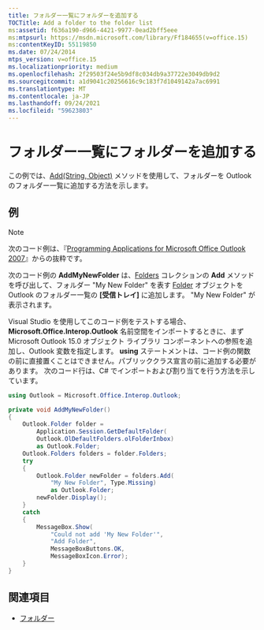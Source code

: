 ```yaml
---
title: フォルダー一覧にフォルダーを追加する
TOCTitle: Add a folder to the folder list
ms:assetid: f636a190-d966-4421-9977-0ead2bff5eee
ms:mtpsurl: https://msdn.microsoft.com/library/Ff184655(v=office.15)
ms:contentKeyID: 55119850
ms.date: 07/24/2014
mtps_version: v=office.15
ms.localizationpriority: medium
ms.openlocfilehash: 2f29503f24e5b9df8c034db9a37722e3049db9d2
ms.sourcegitcommit: a1d9041c20256616c9c183f7d1049142a7ac6991
ms.translationtype: MT
ms.contentlocale: ja-JP
ms.lasthandoff: 09/24/2021
ms.locfileid: "59623803"
---
```

# <a name="add-a-folder-to-the-folder-list"></a>フォルダー一覧にフォルダーを追加する

この例では、[Add(String, Object)](https://msdn.microsoft.com/library/bb645065\(v=office.15\)) メソッドを使用して、フォルダーを Outlook のフォルダー一覧に追加する方法を示します。

## <a name="example"></a>例

> [!NOTE] 
> 次のコード例は、『[Programming Applications for Microsoft Office Outlook 2007](https://www.amazon.com/gp/product/0735622493?ie=UTF8&tag=msmsdn-20&linkCode=as2&camp=1789&creative=9325&creativeASIN=0735622493)』からの抜粋です。


次のコード例の **AddMyNewFolder** は、[Folders](https://msdn.microsoft.com/library/bb612071\(v=office.15\)) コレクションの **Add** メソッドを呼び出して、フォルダー "My New Folder" を表す [Folder](https://msdn.microsoft.com/library/bb645774\(v=office.15\)) オブジェクトを Outlook のフォルダー一覧の **[受信トレイ]** に追加します。 "My New Folder" が表示されます。

Visual Studio を使用してこのコード例をテストする場合、**Microsoft.Office.Interop.Outlook** 名前空間をインポートするときに、まず Microsoft Outlook 15.0 オブジェクト ライブラリ コンポーネントへの参照を追加し、Outlook 変数を指定します。 **using** ステートメントは、コード例の関数の前に直接置くことはできません。パブリッククラス宣言の前に追加する必要があります。 次のコード行は、C\# でインポートおよび割り当てを行う方法を示しています。

```csharp
using Outlook = Microsoft.Office.Interop.Outlook;
```


```csharp
private void AddMyNewFolder()
{
    Outlook.Folder folder =
        Application.Session.GetDefaultFolder(
        Outlook.OlDefaultFolders.olFolderInbox)
        as Outlook.Folder;
    Outlook.Folders folders = folder.Folders;
    try
    {
        Outlook.Folder newFolder = folders.Add(
            "My New Folder", Type.Missing)
            as Outlook.Folder;
        newFolder.Display();
    }
    catch
    {
        MessageBox.Show(
            "Could not add 'My New Folder'",
            "Add Folder",
            MessageBoxButtons.OK,
            MessageBoxIcon.Error);
    }
}
```

## <a name="see-also"></a>関連項目

- [フォルダー](folders.md)

